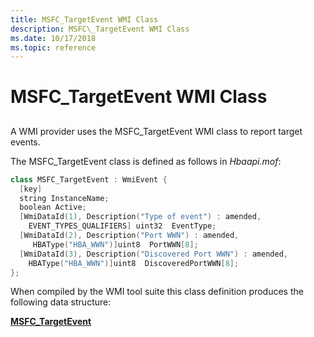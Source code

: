 ```yaml
---
title: MSFC_TargetEvent WMI Class
description: MSFC\_TargetEvent WMI Class
ms.date: 10/17/2018
ms.topic: reference
---
```


# MSFC\_TargetEvent WMI Class


## <span id="ddk_msfc_targetevent_wmi_class_kr"></span><span id="DDK_MSFC_TARGETEVENT_WMI_CLASS_KR"></span>


A WMI provider uses the MSFC\_TargetEvent WMI class to report target events.

The MSFC\_TargetEvent class is defined as follows in *Hbaapi.mof*:

```cpp
class MSFC_TargetEvent : WmiEvent {
  [key] 
  string InstanceName;
  boolean Active;
  [WmiDataId(1), Description("Type of event") : amended,
    EVENT_TYPES_QUALIFIERS] uint32  EventType;
  [WmiDataId(2), Description("Port WWN") : amended,
     HBAType("HBA_WWN")]uint8  PortWWN[8];
  [WmiDataId(3), Description("Discovered Port WWN") : amended,
    HBAType("HBA_WWN")]uint8  DiscoveredPortWWN[8];
};
```

When compiled by the WMI tool suite this class definition produces the following data structure:

[**MSFC\_TargetEvent**](/windows-hardware/drivers/ddi/hbapiwmi/ns-hbapiwmi-_msfc_targetevent)

 

